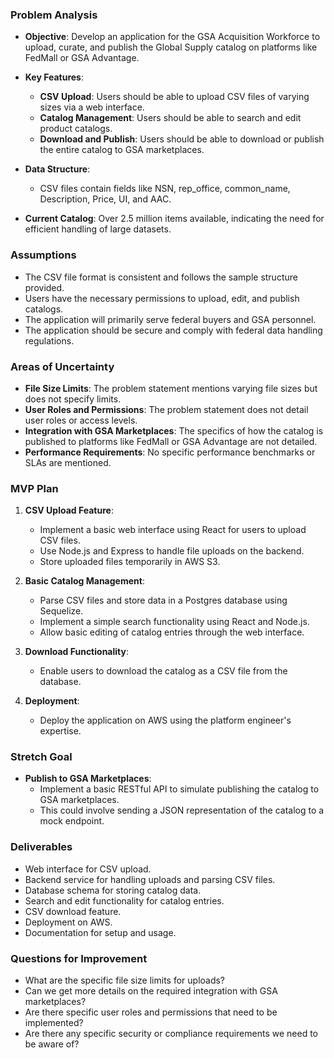 ### Problem Analysis

- **Objective**: Develop an application for the GSA Acquisition Workforce to upload, curate, and publish the Global Supply catalog on platforms like FedMall or GSA Advantage.
  
- **Key Features**:
  - **CSV Upload**: Users should be able to upload CSV files of varying sizes via a web interface.
  - **Catalog Management**: Users should be able to search and edit product catalogs.
  - **Download and Publish**: Users should be able to download or publish the entire catalog to GSA marketplaces.

- **Data Structure**:
  - CSV files contain fields like NSN, rep_office, common_name, Description, Price, UI, and AAC.

- **Current Catalog**: Over 2.5 million items available, indicating the need for efficient handling of large datasets.

### Assumptions

- The CSV file format is consistent and follows the sample structure provided.
- Users have the necessary permissions to upload, edit, and publish catalogs.
- The application will primarily serve federal buyers and GSA personnel.
- The application should be secure and comply with federal data handling regulations.

### Areas of Uncertainty

- **File Size Limits**: The problem statement mentions varying file sizes but does not specify limits.
- **User Roles and Permissions**: The problem statement does not detail user roles or access levels.
- **Integration with GSA Marketplaces**: The specifics of how the catalog is published to platforms like FedMall or GSA Advantage are not detailed.
- **Performance Requirements**: No specific performance benchmarks or SLAs are mentioned.

### MVP Plan

1. **CSV Upload Feature**:
   - Implement a basic web interface using React for users to upload CSV files.
   - Use Node.js and Express to handle file uploads on the backend.
   - Store uploaded files temporarily in AWS S3.

2. **Basic Catalog Management**:
   - Parse CSV files and store data in a Postgres database using Sequelize.
   - Implement a simple search functionality using React and Node.js.
   - Allow basic editing of catalog entries through the web interface.

3. **Download Functionality**:
   - Enable users to download the catalog as a CSV file from the database.

4. **Deployment**:
   - Deploy the application on AWS using the platform engineer's expertise.

### Stretch Goal

- **Publish to GSA Marketplaces**:
  - Implement a basic RESTful API to simulate publishing the catalog to GSA marketplaces.
  - This could involve sending a JSON representation of the catalog to a mock endpoint.

### Deliverables

- Web interface for CSV upload.
- Backend service for handling uploads and parsing CSV files.
- Database schema for storing catalog data.
- Search and edit functionality for catalog entries.
- CSV download feature.
- Deployment on AWS.
- Documentation for setup and usage.

### Questions for Improvement

- What are the specific file size limits for uploads?
- Can we get more details on the required integration with GSA marketplaces?
- Are there specific user roles and permissions that need to be implemented?
- Are there any specific security or compliance requirements we need to be aware of?
